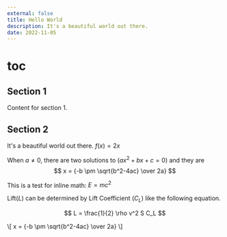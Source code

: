 ```yaml
---
external: false
title: Hello World
description: It's a beautiful world out there.
date: 2022-11-05
---
```


# toc

## Section 1

Content for section 1.

## Section 2
It's a beautiful world out there.
$f(x) = 2x$

When $a \ne 0$, there are two solutions to $(ax^2 + bx + c = 0)$ and they are
$$ x = {-b \pm \sqrt{b^2-4ac} \over 2a} $$

This is a test for inline math: $E = mc^2$

Lift($L$) can be determined by Lift Coefficient ($C_L$) like the following
equation.

$$
L = \frac{1}{2} \rho v^2 S C_L
$$

\\[ x = {-b \pm \sqrt{b^2-4ac} \over 2a} \\]